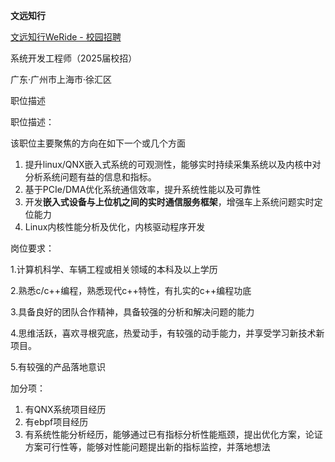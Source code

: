 **文远知行**

[文远知行WeRide - 校园招聘](https://app.mokahr.com/campus_apply/jingchi/2137#/job/e1df6987-0256-4cee-b22d-daf22866b0a1)

系统开发工程师（2025届校招）

广东·广州市上海市·徐汇区

职位描述

职位描述：

该职位主要聚焦的方向在如下一个或几个方面

1. 提升linux/QNX嵌入式系统的可观测性，能够实时持续采集系统以及内核中对分析系统问题有益的信息和指标。
2. 基于PCIe/DMA优化系统通信效率，提升系统性能以及可靠性
3. 开发**嵌入式设备与上位机之间的实时通信服务框架**，增强车上系统问题实时定位能力
4. Linux内核性能分析及优化，内核驱动程序开发

 

岗位要求：

1.计算机科学、车辆工程或相关领域的本科及以上学历

2.熟悉c/c++编程，熟悉现代c++特性，有扎实的c++编程功底

3.具备良好的团队合作精神，具备较强的分析和解决问题的能力

4.思维活跃，喜欢寻根究底，热爱动手，有较强的动手能力，并享受学习新技术新项目。

5.有较强的产品落地意识

加分项：

1. 有QNX系统项目经历
2. 有ebpf项目经历
3. 有系统性能分析经历，能够通过已有指标分析性能瓶颈，提出优化方案，论证方案可行性等，能够对性能问题提出新的指标监控，并落地想法